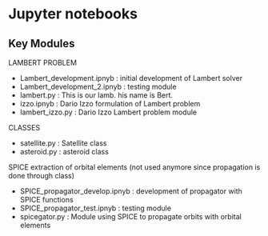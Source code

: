 Jupyter notebooks
======================

Key Modules
-----------------

LAMBERT PROBLEM
- Lambert_development.ipnyb : initial development of Lambert solver
- Lambert_development_2.ipnyb : testing module
- lambert.py : This is our lamb. his name is Bert. 
- izzo.ipnyb : Dario Izzo formulation of Lambert problem
- lambert_izzo.py : Dario Izzo Lambert problem module

CLASSES
- satellite.py : Satellite class
- asteroid.py : asteroid class

SPICE extraction of orbital elements (not used anymore since propagation is done through class)
- SPICE_propagator_develop.ipnyb : development of propagator with SPICE functions
- SPICE_propagator_test.ipnyb : testing module
- spicegator.py : Module using SPICE to propagate orbits with orbital elements

